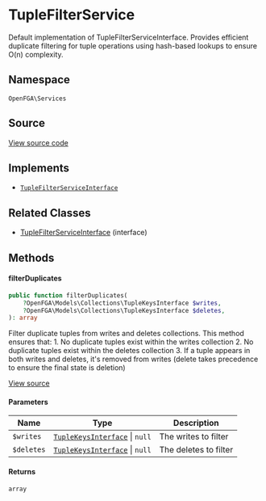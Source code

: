 # TupleFilterService

Default implementation of TupleFilterServiceInterface. Provides efficient duplicate filtering for tuple operations using hash-based lookups to ensure O(n) complexity.

## Namespace

`OpenFGA\Services`

## Source

[View source code](https://github.com/evansims/openfga-php/blob/main/src/Services/TupleFilterService.php)

## Implements

* [`TupleFilterServiceInterface`](TupleFilterServiceInterface.md)

## Related Classes

* [TupleFilterServiceInterface](Services/TupleFilterServiceInterface.md) (interface)

## Methods

#### filterDuplicates

```php
public function filterDuplicates(
    ?OpenFGA\Models\Collections\TupleKeysInterface $writes,
    ?OpenFGA\Models\Collections\TupleKeysInterface $deletes,
): array

```

Filter duplicate tuples from writes and deletes collections. This method ensures that: 1. No duplicate tuples exist within the writes collection 2. No duplicate tuples exist within the deletes collection 3. If a tuple appears in both writes and deletes, it&#039;s removed from writes (delete takes precedence to ensure the final state is deletion)

[View source](https://github.com/evansims/openfga-php/blob/main/src/Services/TupleFilterService.php#L26)

#### Parameters

| Name       | Type                                                                           | Description           |
| ---------- | ------------------------------------------------------------------------------ | --------------------- |
| `$writes`  | [`TupleKeysInterface`](Models/Collections/TupleKeysInterface.md) &#124; `null` | The writes to filter  |
| `$deletes` | [`TupleKeysInterface`](Models/Collections/TupleKeysInterface.md) &#124; `null` | The deletes to filter |

#### Returns

`array`
